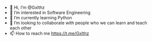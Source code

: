 - 👋 Hi, I’m @Gxlthz
- 👀 I’m interested in Software Engineering
- 🌱 I’m currently learning Python
- 💞️ I’m looking to collaborate with people who we can learn and teach each other
- 📫 How to reach me https://t.me/Gxlthz

<!---
Gxlthz/Gxlthz is a ✨ special ✨ repository because its `README.md` (this file) appears on your GitHub profile.
You can click the Preview link to take a look at your changes.
--->
